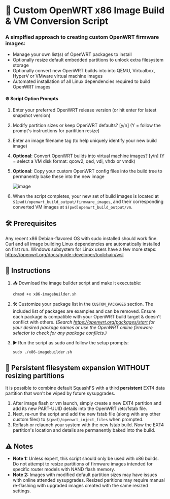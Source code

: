 # 🚀 Custom OpenWRT x86 Image Build & VM Conversion Script

### A simplfied approach to creating custom OpenWRT firmware images:
- Manage your own list(s) of OpenWRT packages to install
- Optionally resize default embedded partitions to unlock extra filesystem storage
- Optionally convert new OpenWRT builds into into QEMU, Virtualbox, HyperV or VMware virtual machine images
- Automated installation of all Linux dependencies required to build OpenWRT images

#### ⚙️ Script Option Prompts

1. Enter your preferred OpenWRT release version (or hit enter for latest snapshot version)
2. Modify partition sizes or keep OpenWRT defaults? [y/n] (Y = follow the prompt's instructions for paritition resize)
3. Enter an image filename tag (to help uniquely identify your new build image)
4. **Optional**: Convert OpenWRT builds into virtual machine images? [y/n] (Y = select a VM disk format: qcow2, qed, vdi, vhdx or vmdk)
5. **Optional**: Copy your custom OpenWRT config files into the build tree to permanently bake these into the new image
   
   ![image](https://github.com/itiligent/OpenWRT-ImageBuilder/assets/94789708/2f3ff65a-1195-4fd1-bf32-44852cb82acd)

6. When the script completes, your new set of build images is located at `$(pwd)/openwrt_build_output/firmware_images`, and their corresponding converted VM images at `$(pwd)openwrt_build_output/vm`.

## 🛠️ Prerequisites

Any recent x86 Debian-flavored OS with sudo installed should work fine. Curl and all image building Linux dependencies are automatically installed on first run.
Windows subsystem for Linux users have a few more steps: https://openwrt.org/docs/guide-developer/toolchain/wsl

## 📖 Instructions


1. 📥 Download the image builder script and make it executable:
   ```
   chmod +x x86-imagebuilder.sh
   ```

2. 🛠️ Customize your package list in the `CUSTOM_PACKAGES` section. The included list of packages are examples and can be removed. Ensure each package is compatible with your OpenWRT build target & doesn't conflict with others. *(Search https://openwrt.org/packages/start for your desired package names or use the OpenWRT online firmware selector to check for any package conflicts.)*


3. ▶️ Run the script as sudo and follow the setup prompts:
   ```
   sudo ./x86-imagebuilder.sh
   ```


## 📂 Persistent filesystem expansion WITHOUT resizing partitions

It is possible to combine default SquashFS with a third **persistent** EXT4 data partition that won't be wiped by future sysupgrades.

1. After image flash or vm launch, simply create a new EXT4 partition and add its new PART-UUID details into the OpenWRT /etc/fstab file.
2. Next, re-run the script and add the new fstab file (along with any other custom files) to `$(pwd)/openwrt_inject_files` when prompted.
3. Reflash or relaunch your system with the new fstab build. Now the EXT4 partition's location and details are permanently baked into the build.

## ⚠️ Notes

- **Note 1:** Unless expert, this script should only be used with x86 builds. Do not attempt to resize partitions of firmware images intended for specific router models with NAND flash memory.
- **Note 2:** Images with modified default partition sizes may have issues with online attended sysupgrades. Resized paritions may require manual re-flashing with upgraded images created with the same resized settings.

